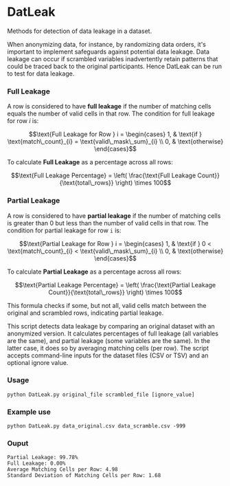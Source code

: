 # DatLeak
Methods for detection of data leakage in a dataset.


When anonymizing data, for instance, by randomizing data orders, it's important to implement safeguards against potential data leakage. Data leakage can occur if scrambled variables inadvertently retain patterns that could be traced back to the original participants. Hence DatLeak can be run to test for data leakage. 

### Full Leakage

A row is considered to have **full leakage** if the number of matching cells equals the number of valid cells in that row. The condition for full leakage for row $i$ is:


```math
\text{Full Leakage for Row } i = 
\begin{cases}
1, & \text{if } \text{match\_count}_{i} = \text{valid\_mask\_sum}_{i} \\
0, & \text{otherwise}
\end{cases}
```

To calculate **Full Leakage** as a percentage across all rows:


```math
\text{Full Leakage Percentage} = \left( \frac{\text{Full Leakage Count}}{\text{total\_rows}} \right) \times 100
```

### Partial Leakage

A row is considered to have **partial leakage** if the number of matching cells is greater than 0 but less than the number of valid cells in that row. The condition for partial leakage for row `i` is:

```math
\text{Partial Leakage for Row } i = 
\begin{cases}
1, & \text{if } 0 < \text{match\_count}_{i} < \text{valid\_mask\_sum}_{i} \\
0, & \text{otherwise}
\end{cases}
```

To calculate **Partial Leakage** as a percentage across all rows:

```math
\text{Partial Leakage Percentage} = \left( \frac{\text{Partial Leakage Count}}{\text{total\_rows}} \right) \times 100
```

This formula checks if some, but not all, valid cells match between the original and scrambled rows, indicating partial leakage. 

This script detects data leakage by comparing an original dataset with an anonymized version. It calculates percentages of full leakage (all variables are the same), and partial leakage (some variables are the same). In the latter case, it does so by averaging matching cells (per row). The script accepts command-line inputs for the dataset files (CSV or TSV) and an optional ignore value.


### Usage 

```
python DatLeak.py original_file scrambled_file [ignore_value]
```

### Example use

```
python DatLeak.py data_original.csv data_scramble.csv -999
```

### Ouput 

```
Partial Leakage: 99.78%
Full Leakage: 0.00%
Average Matching Cells per Row: 4.98
Standard Deviation of Matching Cells per Row: 1.68
```
